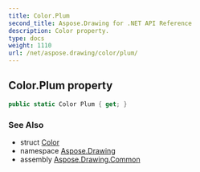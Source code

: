 ```yaml
---
title: Color.Plum
second_title: Aspose.Drawing for .NET API Reference
description: Color property. 
type: docs
weight: 1110
url: /net/aspose.drawing/color/plum/
---
```

## Color.Plum property

```csharp
public static Color Plum { get; }
```

### See Also

* struct [Color](../)
* namespace [Aspose.Drawing](../../color/)
* assembly [Aspose.Drawing.Common](../../../)


